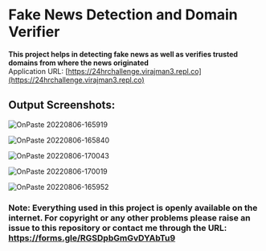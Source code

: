 # Fake News Detection and Domain Verifier

**This project helps in detecting fake news as well as verifies trusted domains from where the news originated** \
Application URL: [https://24hrchallenge.virajman3.repl.co](https://24hrchallenge.virajman3.repl.co) 

## **Output Screenshots:**

![OnPaste 20220806-165919](https://user-images.githubusercontent.com/62030782/183247502-8ca76958-f3fe-4eed-982d-1b982b8e1e52.png) 

![OnPaste 20220806-165840](https://user-images.githubusercontent.com/62030782/183247503-c30af4ee-704e-47ec-8ecb-2d80d61b93c5.png) 

![OnPaste 20220806-170043](https://user-images.githubusercontent.com/62030782/183247504-b93ba2a8-0ba4-4090-b14c-9dd1ef4822cf.png) 

![OnPaste 20220806-170019](https://user-images.githubusercontent.com/62030782/183247507-2b5bc973-a0a1-4da1-b0a4-3b22eab43481.png) 

![OnPaste 20220806-165952](https://user-images.githubusercontent.com/62030782/183247509-43f08f30-1fb2-49d0-bbb7-1690c5fc8975.png) 


### **Note: Everything used in this project is openly available on the internet. For copyright or any other problems please raise an issue to this repository or contact me through the URL: https://forms.gle/RGSDpbGmGvDYAbTu9**

